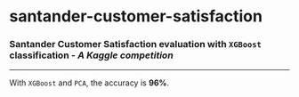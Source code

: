 # santander-customer-satisfaction
### Santander Customer Satisfaction evaluation with `XGBoost` classification - *A Kaggle competition*
-------------------------   
With `XGBoost` and `PCA`, the accuracy is **96%**.

